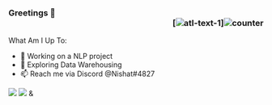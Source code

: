 ### Greetings 👋  <div align="right">[![atl-text-1](https://img.shields.io/badge/Version-13.9.0-blue?logo=NPM&style=flat)]![counter](https://komarev.com/ghpvc/?username=KingCobra2018&color=green)</div>

What Am I Up To:

- 🔭 Working on a NLP project
- 🌱 Exploring Data Warehousing
- 📫 Reach me via Discord @Nishat#4827


<img src="https://github-readme-stats.vercel.app/api?username=KingCobra2018&show_icons=true&hide=prs,issues">
<img src="https://github-readme-stats.vercel.app/api/top-langs/?username=KingCobra2018">
&

